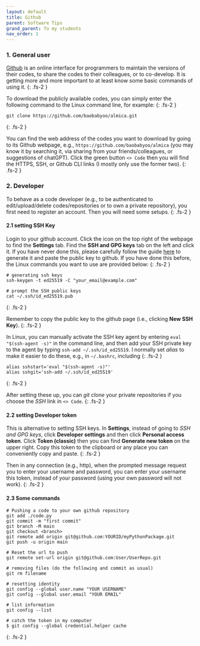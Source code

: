```yaml
---
layout: default
title: Github
parent: Software Tips
grand_parent: To my students
nav_order: 1
---
```


### 1. General user
[Github](https://github.com/) is an online interface for programmers to maintain the versions of their codes, to share the codes to their colleagues, or to co-develop. It is getting more and more important to at least know some basic commands of using it.
{: .fs-2 }

To download the publicly available codes, you can simply enter the following command to the Linux command line, for example:
{: .fs-2 }

```
git clone https://github.com/baobabyoo/almica.git
```
{: .fs-2 }

You can find the web address of the codes you want to download by going to its Github webpage, e.g., `https://github.com/baobabyoo/almica` (you may know it by searching it, via sharing from your friends/colleagues, or suggestions of chatGPT). Click the green button `<> Code` then you will find the HTTPS, SSH, or Github CLI links (I mostly only use the former two).
{: .fs-2 }

### 2. Developer

To behave as a code developer (e.g., to be authenticated to edit/upload/delete codes/repositories or to own a private repository), you first need to register an account. Then you will need some setups.
{: .fs-2 }

#### 2.1 setting SSH Key

Login to your github account. Click the icon on the top right of the webpage to find the **Settings** tab. Find the **SSH and GPG keys** tab on the left and click it. If you have never done this, please carefully follow the guide [here](https://docs.github.com/en/authentication/connecting-to-github-with-ssh/generating-a-new-ssh-key-and-adding-it-to-the-ssh-agent) to generate it and paste the public key to github. If you have done this before, the Linux commands you want to use are provided below:
{: .fs-2 }

```
# generating ssh keys
ssh-keygen -t ed25519 -C "your_email@example.com"

# prompt the SSH public keys
cat ~/.ssh/id_ed25519.pub
```
{: .fs-2 }

Remember to copy the public key to the github page (i.e., clicking **New SSH Key**).
{: .fs-2 }

In Linux, you can manually activate the SSH key agent by entering `eval "$(ssh-agent -s)"` in the command line, and then add your SSH private key to the agent by typing `ssh-add ~/.ssh/id_ed25519`. I normally set *alias* to make it easier to do these, e.g., in `~/.bashrc`, including
{: .fs-2 }

```
alias sshstart='eval "$(ssh-agent -s)"'
alias sshgit='ssh-add ~/.ssh/id_ed25519'
```
{: .fs-2 }

After setting these up, you can *git clone* your private repositories if you choose the *SSH* link in `<> Code`.
{: .fs-2 }

#### 2.2 setting Developer token

This is alternative to setting SSH keys. In **Settings**, instead of going to *SSH and GPG keys*, click **Developer settings** and then click **Personal access token**. Click **Token (classic)** then you can find **Generate new token** on the upper right. Copy this token to the clipboard or any place you can conveniently copy and paste.
{: .fs-2 }

Then in any connection (e.g., http), when the prompted message request you to enter your username and password, you can enter your username this token, instead of your password (using your own password will not work).
{: .fs-2 }

#### 2.3 Some commands

```
# Pushing a code to your own github repository
git add ./code.py
git commit -m "first commit"
git branch -M main
git checkout <branch>
git remote add origin git@github.com:YOURID/myPythonPackage.git
git push -u origin main

# Reset the url to push
git remote set-url origin git@github.com:User/UserRepo.git

# removing files (do the following and commit as usual)
git rm filename

# resetting identity
git config --global user.name "YOUR USERNAME"
git config --global user.email "YOUR EMAIL"

# list information
git config --list

# catch the token in my computer
$ git config --global credential.helper cache
```
{: .fs-2 }
